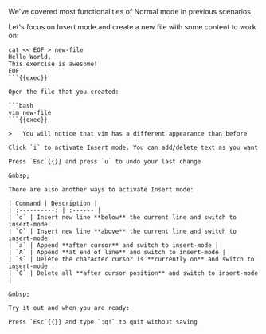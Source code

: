 We've covered most functionalities of Normal mode in previous scenarios

Let's focus on Insert mode and create a new file with some content to work on:

```plain
cat << EOF > new-file
Hello World,
This exercise is awesome!
EOF
```{{exec}}

Open the file that you created:

```bash
vim new-file
```{{exec}}

>   You will notice that vim has a different appearance than before

Click `i` to activate Insert mode. You can add/delete text as you want

Press `Esc`{{}} and press `u` to undo your last change

&nbsp;

There are also another ways to activate Insert mode:

| Command | Description |
| :----------: | :------ |
| `o` | Insert new line **below** the current line and switch to insert-mode |
| `O` | Insert new line **above** the current line and switch to insert-mode |
| `a` | Append **after cursor** and switch to insert-mode |
| `A` | Append **at end of line** and switch to insert-mode |
| `s` | Delete the character cursor is **currently on** and switch to insert-mode |
| `C` | Delete all **after cursor position** and switch to insert-mode |

&nbsp;

Try it out and when you are ready:

Press `Esc`{{}} and type `:q!` to quit without saving







